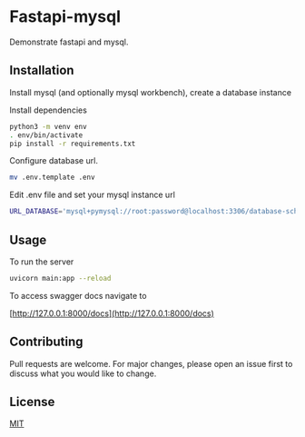# Fastapi-mysql

Demonstrate fastapi and mysql. 

## Installation

Install mysql (and optionally mysql workbench), create a database instance

Install dependencies

```bash
python3 -m venv env
. env/bin/activate
pip install -r requirements.txt
```

Configure database url.
```bash
mv .env.template .env
```

Edit .env file and set your mysql instance url 

```bash
URL_DATABASE='mysql+pymysql://root:password@localhost:3306/database-schema'
```

## Usage

To run the server
```bash
uvicorn main:app --reload
```

To access swagger docs navigate to 

[http://127.0.0.1:8000/docs](http://127.0.0.1:8000/docs)


## Contributing

Pull requests are welcome. For major changes, please open an issue first
to discuss what you would like to change.


## License

[MIT](https://choosealicense.com/licenses/mit/)
